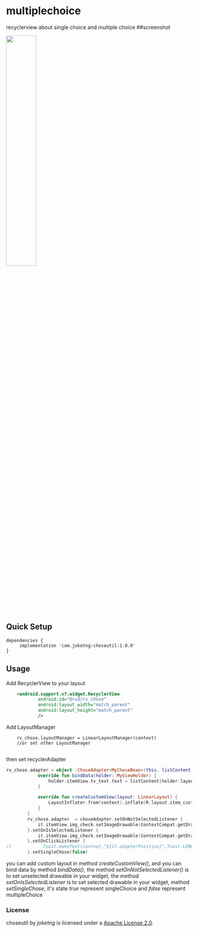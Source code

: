 # multiplechoice
recyclerview about single choice and multiple choice
##screenshot
<div>
<image src="https://github.com/joketng/multiplechoice/blob/master/pic/chose.png" width=40% height=40% />

## Quick Setup
```
dependencies {
	 implementation 'com.joketng:choseutil:1.0.0'
}
```

## Usage
Add RecyclerView to your layout
```xml
    <android.support.v7.widget.RecyclerView
            android:id="@+id/rv_chose"
            android:layout_width="match_parent"
            android:layout_height="match_parent"
            />
```
Add LayoutManager
```
    rv_chose.layoutManager = LinearLayoutManager(context)
    //or set other LayoutManager
    
```
then set recyclerAdapter
```kotlin
rv_chose.adapter = object :ChoseAdapter<MyChoseBean>(this, listContent){
            override fun bindData(holder: MyViewHolder) {
                holder.itemView.tv_text.text = listContent[holder.layoutPosition].title
            }

            override fun createCustomView(layout: LinearLayout) {
                LayoutInflater.from(context).inflate(R.layout.item_custom, layout, true)
            }
        }
        rv_chose.adapter  = choseAdapter.setOnNotSelectedListener {
            it.itemView.img_check.setImageDrawable(ContextCompat.getDrawable(context, R.drawable.vector_drawable_check_box_off))
        }.setOnIsSelectedListener {
            it.itemView.img_check.setImageDrawable(ContextCompat.getDrawable(context, R.drawable.vector_drawable_check_box_on))
        }.setOnClickListener {
//            Toast.makeText(context,"${it.adapterPosition}",Toast.LENGTH_SHORT).show()
        }.setSingleChose(false)
```
you can add custom layout in method *createCustomView()*, and you can bind data by method *bindData()*,
the method *setOnNotSelectedListener()* is to set unselected drawable in your widget, the method *setOnIsSelectedListener* is to set selected drawable in your widget, method *setSingleChose*, it's state *true* represent singleChoice and *false* represent multipleChoice 
 



### License
choseutil by *joketng* is licensed under a [Apache License 2.0](http://www.apache.org/licenses/LICENSE-2.0).